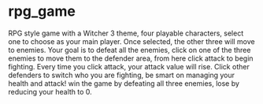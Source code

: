 # rpg_game

RPG style game with a Witcher 3 theme,
four playable characters, select one to choose as your main player.
Once selected, the other three will move to enemies.
Your goal is to defeat all the enemies, click on one of the three enemies to move them to the defender area, from here click attack to begin fighting.
Every time you click attack, your attack value will rise. Click other defenders to switch who you are fighting, be smart on managing your health and attack!
win the game by defeating all three enemies, lose by reducing your health to 0.

